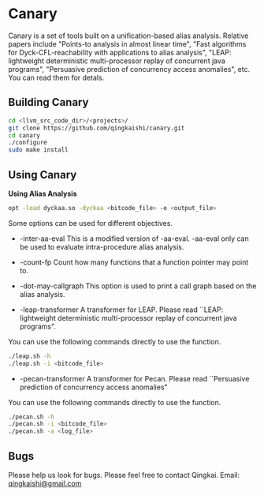 Canary
======

Canary is a set of tools built on a unification-based alias analysis.
Relative papers include "Points-to analysis in almost linear time", 
"Fast algorithms for Dyck-CFL-reachability with applications to alias 
analysis", "LEAP: lightweight deterministic multi-processor replay of 
concurrent java programs", "Persuasive prediction of concurrency 
access anomalies", etc. You can read them for detals.



Building Canary
------

```bash
cd <llvm_src_code_dir>/<projects>/
git clone https://github.com/qingkaishi/canary.git
cd canary
./configure
sudo make install
```


Using Canary
------

**Using Alias Analysis**

```bash
opt -load dyckaa.so -dyckaa <bitcode_file> -o <output_file>
```

Some options can be used for different objectives.

* -inter-aa-eval
This is a modified version of -aa-eval. -aa-eval only can be used to evaluate 
intra-procedure alias analysis. 

* -count-fp
Count how many functions that a function pointer may point to.

* -dot-may-callgraph
This option is used to print a call graph based on the alias analysis.

* -leap-transformer
A transformer for LEAP. Please read ``LEAP: lightweight deterministic 
multi-processor replay of concurrent java programs".

You can use the following commands directly to use the function.

```bash
./leap.sh -h
./leap.sh -i <bitcode_file>
```

* -pecan-transformer
A transformer for Pecan. Please read ``Persuasive prediction of concurrency 
access anomalies"

You can use the following commands directly to use the function.

```bash
./pecan.sh -h
./pecan.sh -i <bitcode_file>
./pecan.sh -a <log_file>
```


Bugs
------

Please help us look for bugs. Please feel free to contact Qingkai.
Email: qingkaishi@gmail.com



